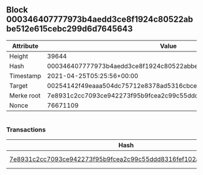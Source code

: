 ## Block 000346407777973b4aedd3ce8f1924c80522abbe512e615cebc299d6d7645643

Attribute | Value
--- | ---
Height | 39644
Hash | 000346407777973b4aedd3ce8f1924c80522abbe512e615cebc299d6d7645643
Timestamp | 2021-04-25T05:25:56+00:00
Target | 00254142f49eaaa504dc75712e8378ad5316cbcead634704b3734b6271167cc4
Merke root | 7e8931c2cc7093ce942273f95b9fcea2c99c55ddd8316fef102a260e1cc09c3f
Nonce | 76671109

```

```

### Transactions

Hash | Amount
--- | ---
[7e8931c2cc7093ce942273f95b9fcea2c99c55ddd8316fef102a260e1cc09c3f](7e8931c2cc7093ce942273f95b9fcea2c99c55ddd8316fef102a260e1cc09c3f.md) | 10.00000000 SKEPTI 
